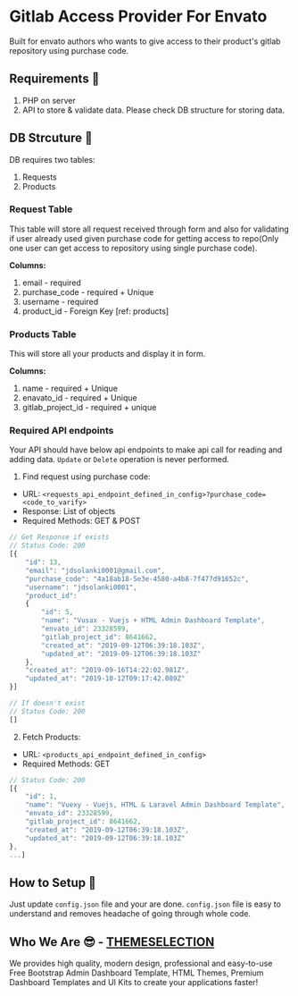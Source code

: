 # Gitlab Access Provider For Envato

Built for envato authors who wants to give access to their product's gitlab repository using purchase code.

## Requirements :wrench:
1. PHP on server
2. API to store & validate data. Please check DB structure for storing data.

## DB Strcuture :ledger:
DB requires two tables: 
1. Requests
2. Products

### Request Table
This table will store all request received through form and also for validating if user already used given purchase code for getting access to repo(Only one user can get access to repository using single purchase code).
  
**Columns:**
1. email - required
2. purchase_code - required + Unique
3. username - required
4. product_id - Foreign Key [ref: products]

### Products Table
This will store all your products and display it in form.

**Columns:**
1. name - required + Unique
2. enavato_id - required + Unique
3. gitlab_project_id - required + unique

### Required API endpoints
Your API should have below api endpoints to make api call for reading and adding data. `Update` or `Delete` operation is never performed.

1. Find request using purchase code:
 * URL: `<requests_api_endpoint_defined_in_config>?purchase_code=<code_to_varify>`
 * Response: List of objects
 * Required Methods: GET & POST
 
```js
// Get Response if exists
// Status Code: 200
[{
    "id": 13,
    "email": "jdsolanki0001@gmail.com",
    "purchase_code": "4a18ab18-5e3e-4580-a4b8-7f477d91652c",
    "username": "jdsolanki0001",
    "product_id":
    {
        "id": 5,
        "name": "Vusax - Vuejs + HTML Admin Dashboard Template",
        "envato_id": 23328599,
        "gitlab_project_id": 8641662,
        "created_at": "2019-09-12T06:39:18.103Z",
        "updated_at": "2019-09-12T06:39:18.103Z"
    },
    "created_at": "2019-09-16T14:22:02.981Z",
    "updated_at": "2019-10-12T09:17:42.089Z"
}]

// If doesn't exist
// Status Code: 200
[]
```

2. Fetch Products:
 * URL: `<products_api_endpoint_defined_in_config>`
 * Required Methods: GET
```js
// Status Code: 200
[{
    "id": 1,
    "name": "Vuexy - Vuejs, HTML & Laravel Admin Dashboard Template",
    "envato_id": 23328599,
    "gitlab_project_id": 8641662,
    "created_at": "2019-09-12T06:39:18.103Z",
    "updated_at": "2019-09-12T06:39:18.103Z"
},
...]
```


## How to Setup :thinking:
Just update `config.json` file and your are done. `config.json` file is easy to understand and removes headache of going through whole code.



## Who We Are :sunglasses: - [THEMESELECTION](https://themeselection.com)
We provides high quality, modern design, professional and easy-to-use Free Bootstrap Admin Dashboard Template,
HTML Themes, Premium Dashboard Templates and UI Kits to create your applications faster!